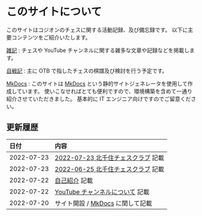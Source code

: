 # このサイトについて

このサイトはコジオンのチェスに関する活動記録、及び備忘録です。
以下に主要コンテンツをご紹介いたします。

[雑記](note/introduction.md)
:   チェスや YouTube チャンネルに関する雑多な文章や記録などを掲載します。

[自戦記](otb/2022/0625.md)
:   主に OTB で指したチェスの棋譜及び検討を行う予定です。

[MkDocs](mkdocs/001.md)
:   このサイトは [MkDocs](https://www.mkdocs.org/) という静的サイトジェネレータを使用して作成しています。
使いこなせればとても便利ですので、環境構築を含めて一通り紹介させていただきました。
基本的に IT エンジニア向けですのでご留意ください。

## 更新履歴

|日付|内容|
|:--|:--|
|2022-07-23|[2022-07-23 北千住チェスクラブ](otb/2022/0723.md) 記載|
|2022-07-23|[2022-06-25 北千住チェスクラブ](otb/2022/0625.md) 記載|
|2022-07-22|[自己紹介](note/introduction.md) 記載|
|2022-07-22|[YouTube チャンネルについて](note/youtube.md) 記載|
|2022-07-20|サイト開設 / [MkDocs](mkdocs/001.md) に関して記載|